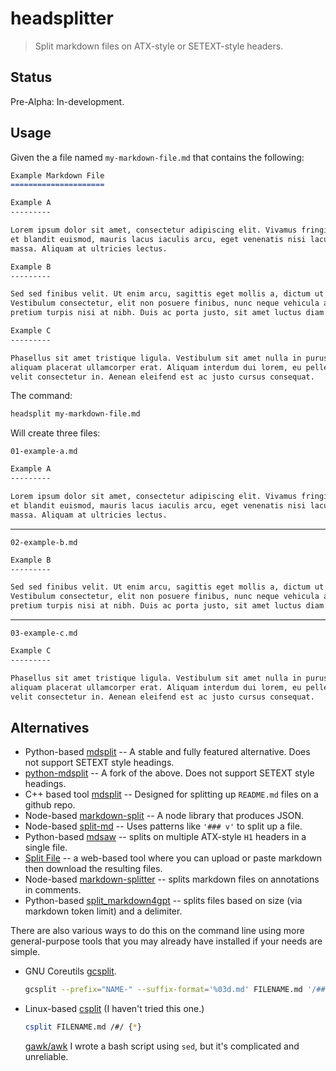 headsplitter
============

> Split markdown files on ATX-style or SETEXT-style headers.

Status
------

Pre-Alpha: In-development.

Usage
-----

Given the a file named `my-markdown-file.md` that contains the following:

```markdown
Example Markdown File
=====================

Example A
---------

Lorem ipsum dolor sit amet, consectetur adipiscing elit. Vivamus fringilla, leo
et blandit euismod, mauris lacus iaculis arcu, eget venenatis nisi lacus eget
massa. Aliquam at ultricies lectus.

Example B
---------

Sed sed finibus velit. Ut enim arcu, sagittis eget mollis a, dictum ut justo.
Vestibulum consectetur, elit non posuere finibus, nunc neque vehicula ante, et
pretium turpis nisi at nibh. Duis ac porta justo, sit amet luctus diam.

Example C
---------

Phasellus sit amet tristique ligula. Vestibulum sit amet nulla in purus feugiat
aliquam placerat ullamcorper erat. Aliquam interdum dui lorem, eu pellentesque
velit consectetur in. Aenean eleifend est ac justo cursus consequat. 
```

The command:

```bash
headsplit my-markdown-file.md
```

Will create three files:

`01-example-a.md`

```markdown
Example A
---------

Lorem ipsum dolor sit amet, consectetur adipiscing elit. Vivamus fringilla, leo
et blandit euismod, mauris lacus iaculis arcu, eget venenatis nisi lacus eget
massa. Aliquam at ultricies lectus.
```

---

`02-example-b.md`

```markdown
Example B
---------

Sed sed finibus velit. Ut enim arcu, sagittis eget mollis a, dictum ut justo.
Vestibulum consectetur, elit non posuere finibus, nunc neque vehicula ante, et
pretium turpis nisi at nibh. Duis ac porta justo, sit amet luctus diam.
```

---

`03-example-c.md`

```markdown
Example C
---------

Phasellus sit amet tristique ligula. Vestibulum sit amet nulla in purus feugiat
aliquam placerat ullamcorper erat. Aliquam interdum dui lorem, eu pellentesque
velit consectetur in. Aenean eleifend est ac justo cursus consequat.
```

Alternatives
------------

* Python-based [mdsplit](https://github.com/markusstraub/mdsplit) -- A stable and fully featured alternative. Does not support SETEXT style headings.
* [python-mdsplit](https://github.com/prismv/python-mdsplit) -- A fork of the above. Does not support SETEXT style headings.
* C++ based tool [mdsplit](https://github.com/alandefreitas/mdsplit) -- Designed for splitting up `README.md` files on a github repo.
* Node-based [markdown-split](https://github.com/marceljs/markdown-split) -- A node library that produces JSON.
* Node-based [split-md](https://github.com/accraze/split-md) -- Uses patterns like `'### v'` to split up a file. 
* Python-based [mdsaw](https://gitlab.com/hydrargyrum/mdsaw) -- splits on multiple ATX-style `H1` headers in a single file.
* [Split File](https://www.markdowntoolbox.com/tools/split-file/) -- a web-based tool where you can upload or paste markdown then download the resulting files.
* Node-based [markdown-splitter](https://github.com/romainbou/markdown-splitter) -- splits markdown files on annotations in comments.
* Python-based [split_markdown4gpt](https://github.com/twardoch/split-markdown4gpt?tab=readme-ov-file) -- splits files based on size (via markdown token limit) and a delimiter.

There are also various ways to do this on the command line using more
general-purpose tools that you may already have installed if your needs are
simple.

* GNU Coreutils [gcsplit](https://christiantietze.de/posts/2019/12/markdown-split-by-chapter/).

  ```bash
  gcsplit --prefix="NAME-" --suffix-format='%03d.md' FILENAME.md '/##/' "{*}"
  ```
* Linux-based [csplit](https://www.reddit.com/r/Markdown/comments/8sjeui/splitting_markdown_files/) (I haven't tried this one.)
  ```bash
  csplit FILENAME.md /#/ {*}
  ```
  [gawk/awk](https://github.com/dxcore35/obs-md-header-spliter)
  I wrote a bash script using `sed`, but it's complicated and unreliable.
